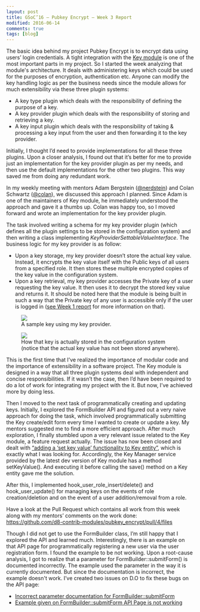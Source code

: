```yaml
---
layout: post
title: GSoC’16 – Pubkey Encrypt – Week 3 Report
modified: 2016-06-14
comments: true
tags: [blog]
---
```


The basic idea behind my project Pubkey Encrypt is to encrypt data using users’ login credentials. A tight integration with the <a href="https://www.drupal.org/project/key">Key module</a> is one of the most important parts in my project. So I started the week analyzing that module's architecture. It deals with administering keys which could be used for the purposes of encryption, authentication etc. Anyone can modify the key handling logic as per the business needs since the module allows for much extensibility via these three plugin systems:

* A key type plugin which deals with the responsibility of defining the purpose of a key.
* A key provider plugin which deals with the responsibility of storing and retrieving a key.
* A key input plugin which deals with the responsibility of taking & processing a key input from the user and then forwarding it to the key provider.

Initially, I thought I’d need to provide implementations for all these three plugins. Upon a closer analysis, I found out that it’s better for me to provide just an implementation for the key provider plugin as per my needs, and then use the default implementations for the other two plugins. This way saved me from doing any redundant work.

In my weekly meeting with mentors Adam Bergstein (<a href ='https://www.drupal.org/u/nerdstein'>@nerdstein</a>) and Colan Schwartz (<a href='https://www.drupal.org/u/colan'>@colan</a>), we discussed this approach I planned. Since Adam is one of the maintainers of Key module, he immediately understood the approach and gave it a thumbs up. Colan was happy too, so I moved forward and wrote an implementation for the key provider plugin.

The task involved writing a schema for my key provider plugin (which defines all the plugin settings to be stored in the configuration system) and then writing a class implementing <i>KeyProviderSettableValueInterface</i>. The business logic for my key provider is as follow:

* Upon a key storage, my key provider doesn’t store the actual key value. Instead, it encrypts the key value itself with the Public keys of all users from a specified role. It then stores these multiple encrypted copies of the key value in the configuration system.
* Upon a key retrieval, my key provider accesses the Private key of a user requesting the key value. It then uses it to decrypt the stored key value and returns it. It should be noted here that the module is being built in such a way that the Private key of any user is accessible only if the user is logged in (<a href="http://www.talhaparacha.com/gsoc-2016-week-1-report/">see Week 1 report</a> for more information on that).


<figure>
  <img src="http://www.talhaparacha.com/key-provider.png">
  <figcaption>
  A sample key using my key provider.
  </figcaption>
</figure>

<figure>
  <img src="http://www.talhaparacha.com/key-configuration.png">
  <figcaption>
  How that key is actually stored in the configuration system (notice that the actual key value has not been stored anywhere).
  </figcaption>
</figure>

This is the first time that I’ve realized the importance of modular code and the importance of extensibility in a software project. The Key module is designed in a way that all three plugin systems deal with independent and concise responsibilities. If it wasn’t the case, then I’d have been required to do a lot of work for integrating my project with the it. But now, I’ve achieved more by doing less.

Then I moved to the next task of programmatically creating and updating keys. Initially, I explored the FormBuilder API and figured out a very naive approach for doing the task, which involved programmatically submitting the Key create/edit form every time I wanted to create or update a key. My mentors suggested me to find a more efficient approach. After much exploration, I finally stumbled upon a very relevant issue related to the Key module, a feature request actually. The issue has now been closed and dealt with <a href="https://www.drupal.org/node/2693145">“adding a ‘set key value’ functionality to Key entity”</a>, which is exactly what I was looking for. Accordingly, the Key Manager service provided by the latest dev version of Key module has a method setKeyValue(). And executing it before calling the save() method on a Key entity gave me the solution.

After this, I implemented hook_user_role_insert/delete() and hook_user_update() for managing keys on the events of role creation/deletion and on the event of a user addition/removal from a role.

Have a look at the Pull Request which contains all work from this week along with my mentors’ comments on the work done: <a href="https://github.com/d8-contrib-modules/pubkey_encrypt/pull/4/files">https://github.com/d8-contrib-modules/pubkey_encrypt/pull/4/files</a>

Though I did not get to use the FormBuilder class, I’m still happy that I explored the API and learned much. Interestingly, there is an example on that API page for programmatically registering a new user via the user registration form. I found the example to be not working. Upon a root-cause analysis, I got to realize that a parameter for FormBuilder::submitForm() is documented incorrectly. The example used the parameter in the way it is currently documented. But since the documentation is incorrect, the example doesn't work. I’ve created two issues on D.O to fix these bugs on the API page:

* <a href="https://www.drupal.org/node/2747269">Incorrect parameter documentation for FormBuilder::submitForm</a>
* <a href="https://www.drupal.org/node/2747273">Example given on FormBuilder::submitForm API Page is not working</a>






